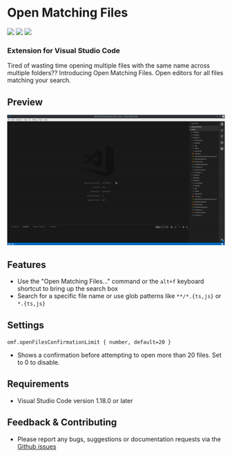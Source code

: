 # Open Matching Files

[![](https://vsmarketplacebadge.apphb.com/version-short/bcanzanella.openmatchingfiles.svg)](https://marketplace.visualstudio.com/items?itemName=bcanzanella.openmatchingfiles)
[![](https://vsmarketplacebadge.apphb.com/installs-short/bcanzanella.openmatchingfiles.svg)](https://marketplace.visualstudio.com/items?itemName=bcanzanella.openmatchingfiles)
[![](https://vsmarketplacebadge.apphb.com/rating-short/bcanzanella.openmatchingfiles.svg)](https://marketplace.visualstudio.com/items?itemName=bcanzanella.openmatchingfiles)


### Extension for Visual Studio Code

Tired of wasting time opening multiple files with the same name across multiple folders?? Introducing Open Matching Files. Open editors for all files matching your search.

## Preview

![demo](assets/demo.gif)

## Features

- Use the "Open Matching Files..." command or the `alt+f` keyboard shortcut to bring up the search box
- Search for a specific file name or use glob patterns like `**∕*.{ts,js}` or `*.{ts,js}`

## Settings

`omf.openFilesConfirmationLimit { number, default=20 }`
  * Shows a confirmation before attempting to open more than 20 files. Set to 0 to disable. 

## Requirements

- Visual Studio Code version 1.18.0 or later

## Feedback & Contributing

 * Please report any bugs, suggestions or documentation requests via the [Github issues](https://github.com/bcanzanella/vscode-openmatchingfiles/issues)